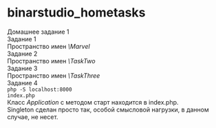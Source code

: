 # binarstudio_hometasks
Домашнее задание 1<br>
Задание 1 <br>
Пространство имен <var>\Marvel</var><br>
Задание 2<br>
Пространство имен <var>\TaskTwo</var><br>
Задание 3<br>
Пространство имен <var>\TaskThree</var><br>
Задание 4<br>
<code>php -S localhost:8000 index.php</code><br>
Класс <var>Application</var> с методом старт находится в index.php.<br> 
Singleton сделан просто так, особой смысловой нагрузки, в данном случае, не несет.
